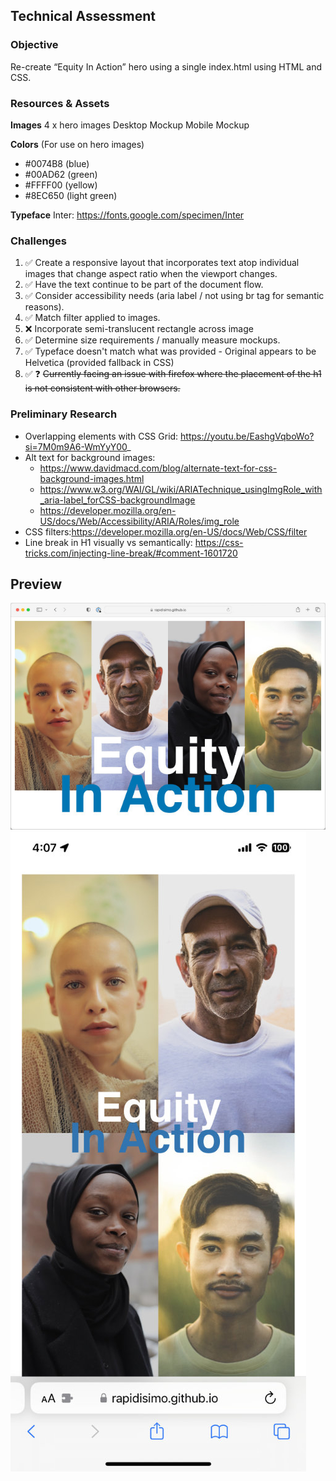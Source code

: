 ## Technical Assessment

### Objective
Re-create “Equity In Action” hero using a single index.html using HTML and CSS.

### Resources & Assets

**Images**
4 x hero images
Desktop Mockup
Mobile Mockup

**Colors** (For use on hero images)
- #0074B8 (blue)
- #00AD62 (green)
- #FFFF00 (yellow)
- #8EC650 (light green)

**Typeface**
Inter: https://fonts.google.com/specimen/Inter

### Challenges
1. ✅ Create a responsive layout that incorporates text atop individual images that change aspect ratio when the viewport changes.
2. ✅ Have the text continue to be part of the document flow.
3. ✅ Consider accessibility needs (aria label / not using br tag for semantic reasons).
4. ✅ Match filter applied to images.
5. ❌ Incorporate semi-translucent rectangle across image
6. ✅ Determine size requirements / manually measure mockups.
7. ✅ Typeface doesn't match what was provided - Original appears to be Helvetica (provided fallback in CSS)
8. ✅ ❓ ~~Currently facing an issue with firefox where the placement of the h1 is not consistent with other browsers.~~

### Preliminary Research
- Overlapping elements with CSS Grid: https://youtu.be/EashgVqboWo?si=7M0m9A6-WmYyY00_
- Alt text for background images:
    - https://www.davidmacd.com/blog/alternate-text-for-css-background-images.html
    - https://www.w3.org/WAI/GL/wiki/ARIATechnique_usingImgRole_with_aria-label_forCSS-backgroundImage
    - https://developer.mozilla.org/en-US/docs/Web/Accessibility/ARIA/Roles/img_role
- CSS filters:https://developer.mozilla.org/en-US/docs/Web/CSS/filter
- Line break in H1 visually vs semantically: https://css-tricks.com/injecting-line-break/#comment-1601720


## Preview
![App-Preview](./preview-desktop.jpg)
![App-Preview](./preview-mobile.jpg)